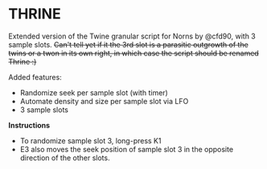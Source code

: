 # THRINE
Extended version of the Twine granular script for Norns by @cfd90, with 3 sample slots.
~~Can't tell yet if it the 3rd slot is a parasitic outgrowth of the twins or a twon in its own right, in which case the script should be renamed Thrine :)~~

Added features:

- Randomize seek per sample slot (with timer)
- Automate density and size per sample slot via LFO
- 3 sample slots

**Instructions**

- To randomize sample slot 3, long-press K1
- E3 also moves the seek position of sample slot 3 in the opposite direction of the other slots.
